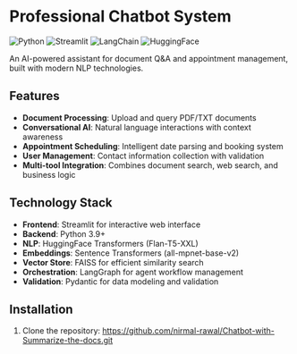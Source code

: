 # Professional Chatbot System
![Python]([https://img.shields.io/badge/python-3.9+-blue.svg](http://localhost:8501/))
![Streamlit](https://img.shields.io/badge/Streamlit-FF4B4B.svg?logo=streamlit)
![LangChain](https://img.shields.io/badge/LangChain-00A67D.svg)
![HuggingFace](https://img.shields.io/badge/HuggingFace-FFD21E.svg?logo=huggingface)

An AI-powered assistant for document Q&A and appointment management, built with modern NLP technologies.

## Features

- **Document Processing**: Upload and query PDF/TXT documents
- **Conversational AI**: Natural language interactions with context awareness
- **Appointment Scheduling**: Intelligent date parsing and booking system
- **User Management**: Contact information collection with validation
- **Multi-tool Integration**: Combines document search, web search, and business logic

## Technology Stack

- **Frontend**: Streamlit for interactive web interface
- **Backend**: Python 3.9+
- **NLP**: HuggingFace Transformers (Flan-T5-XXL)
- **Embeddings**: Sentence Transformers (all-mpnet-base-v2)
- **Vector Store**: FAISS for efficient similarity search
- **Orchestration**: LangGraph for agent workflow management
- **Validation**: Pydantic for data modeling and validation

## Installation

1. Clone the repository:
https://github.com/nirmal-rawal/Chatbot-with-Summarize-the-docs.git
